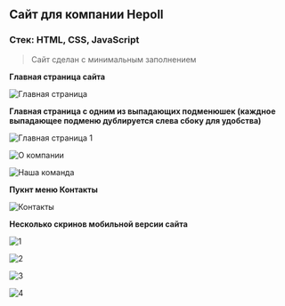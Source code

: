 ## Сайт для компании Hepoll  
### Стек: HTML, CSS, JavaScript  
> Сайт сделан с минимальным заполнением

**Главная страница сайта**

![Главная страница](https://user-images.githubusercontent.com/40881233/192155359-c61210dc-e015-4ef0-9f6d-8f3434b9713f.png)



**Главная страница с одним из выпадающих подменюшек (каждное выпадающее подменю дублируется слева сбоку для удобства)**

![Главная страница 1](https://user-images.githubusercontent.com/40881233/192156262-c9d24130-ac7a-4aee-9b08-fb65aa216bc0.png)

![О компании](https://user-images.githubusercontent.com/40881233/192156286-95f5a943-77ce-47dc-bf8d-1873ebb7ba73.png)

![Наша команда](https://user-images.githubusercontent.com/40881233/192156715-efcf2971-41f0-4dcd-b25e-538a1365fcb1.png)



**Пукнт меню Контакты**

![Контакты](https://user-images.githubusercontent.com/40881233/192156312-80a249af-528a-4b3c-9968-6996e21f34bc.png)


**Несколько скринов мобильной версии сайта**

![1](https://user-images.githubusercontent.com/40881233/193453208-6aeb4ee9-6d2e-4e26-b78a-84b9b00f07d7.png)

![2](https://user-images.githubusercontent.com/40881233/193453211-334497f6-2b62-4785-a526-707c5222dee6.png)

![3](https://user-images.githubusercontent.com/40881233/193453371-2a1663ec-b3d4-435d-b783-d2757cc31428.png)

![4](https://user-images.githubusercontent.com/40881233/193453374-0a7df0e1-db42-40fa-8509-87bc87fdb838.png)
